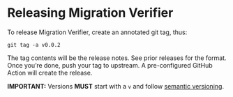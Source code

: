 # Releasing Migration Verifier

To release Migration Verifier, create an annotated git tag, thus:
```
git tag -a v0.0.2
```
The tag contents will be the release notes. See prior releases for the format.
Once you’re done, push your tag to upstream. A pre-configured GitHub Action
will create the release.

**IMPORTANT:** Versions **MUST** start with a `v` and follow
[semantic versioning](https://semver.org/).

